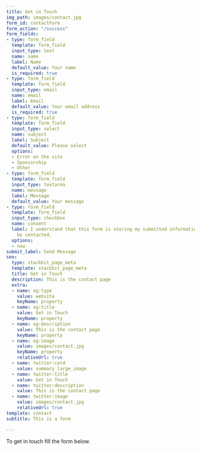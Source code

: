 ```yaml
---
title: Get in Touch
img_path: images/contact.jpg
form_id: contactForm
form_action: "/success"
form_fields:
- type: form_field
  template: form_field
  input_type: text
  name: name
  label: Name
  default_value: Your name
  is_required: true
- type: form_field
  template: form_field
  input_type: email
  name: email
  label: Email
  default_value: Your email address
  is_required: true
- type: form_field
  template: form_field
  input_type: select
  name: subject
  label: Subject
  default_value: Please select
  options:
  - Error on the site
  - Sponsorship
  - Other
- type: form_field
  template: form_field
  input_type: textarea
  name: message
  label: Message
  default_value: Your message
- type: form_field
  template: form_field
  input_type: checkbox
  name: consent
  label: I understand that this form is storing my submitted information so I can
    be contacted.
  options:
  - now
submit_label: Send Message
seo:
  type: stackbit_page_meta
  template: stackbit_page_meta
  title: Get in Touch
  description: This is the contact page
  extra:
  - name: og:type
    value: website
    keyName: property
  - name: og:title
    value: Get in Touch
    keyName: property
  - name: og:description
    value: This is the contact page
    keyName: property
  - name: og:image
    value: images/contact.jpg
    keyName: property
    relativeUrl: true
  - name: twitter:card
    value: summary_large_image
  - name: twitter:title
    value: Get in Touch
  - name: twitter:description
    value: This is the contact page
  - name: twitter:image
    value: images/contact.jpg
    relativeUrl: true
template: contact
subtitle: This is a form

---
```

To get in touch fill the form below.